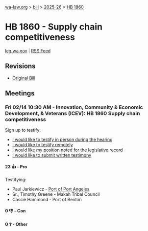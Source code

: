 [wa-law.org](/) > [bill](/bill/) > [2025-26](/bill/2025-26/) > [HB 1860](/bill/2025-26/hb/1860/)

# HB 1860 - Supply chain competitiveness
[leg.wa.gov](https://app.leg.wa.gov/billsummary?BillNumber=1860&Year=2025&Initiative=false) | [RSS Feed](./rss.xml)

## Revisions
* [Original Bill](1/)

## Meetings
### Fri 02/14 10:30 AM - Innovation, Community & Economic Development, & Veterans (ICEV): HB 1860 Supply chain competitiveness
Sign up to testify:
* [I would like to testify in person during the hearing](https://app.leg.wa.gov/csi/Testifier/Add?chamber=House&mId=32783&aId=163711&caId=25767&tId=1)
* [I would like to testify remotely](https://app.leg.wa.gov/csi/Testifier/Add?chamber=House&mId=32783&aId=163711&caId=25767&tId=2)
* [I would like my position noted for the legislative record](https://app.leg.wa.gov/csi/Testifier/Add?chamber=House&mId=32783&aId=163711&caId=25767&tId=3)
* [I would like to submit written testimony](https://app.leg.wa.gov/csi/Testifier/Add?chamber=House&mId=32783&aId=163711&caId=25767&tId=4)

#### 23 👍 - Pro
Testifying:
* Paul Jarkiewicz - [Port of Port Angeles](/org/port_of_port_angeles/)
* Sr., Timothy Greene - Makah Tribal Council
* Cassie Hammond - Port of Benton

#### 0 👎 - Con

#### 0 ❓ - Other

